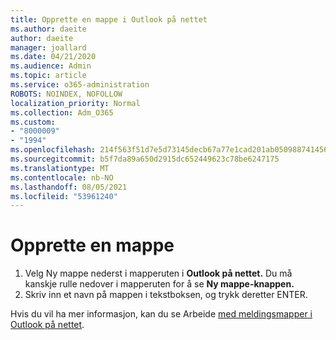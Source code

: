 ```yaml
---
title: Opprette en mappe i Outlook på nettet
ms.author: daeite
author: daeite
manager: joallard
ms.date: 04/21/2020
ms.audience: Admin
ms.topic: article
ms.service: o365-administration
ROBOTS: NOINDEX, NOFOLLOW
localization_priority: Normal
ms.collection: Adm_O365
ms.custom:
- "8000009"
- "1994"
ms.openlocfilehash: 214f563f51d7e5d73145decb67a77e1cad201ab05098874145691e42b94c65e3
ms.sourcegitcommit: b5f7da89a650d2915dc652449623c78be6247175
ms.translationtype: MT
ms.contentlocale: nb-NO
ms.lasthandoff: 08/05/2021
ms.locfileid: "53961240"
---
```

# <a name="create-a-folder"></a>Opprette en mappe

1. Velg Ny mappe nederst i mapperuten i **Outlook på nettet.** Du må kanskje rulle nedover i mapperuten for å se **Ny mappe-knappen.**
1. Skriv inn et navn på mappen i tekstboksen, og trykk deretter ENTER.

Hvis du vil ha mer informasjon, kan du se Arbeide [med meldingsmapper i Outlook på nettet](https://support.office.com/article/ae0f10d6-54e7-4f29-acd3-78cdc3fdcb9f).